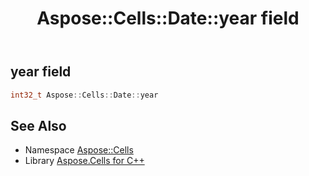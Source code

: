 ﻿---
title: Aspose::Cells::Date::year field
linktitle: year
second_title: Aspose.Cells for C++ API Reference
description: 'How to use year field of Aspose::Cells::Date class in C++.'
type: docs
weight: 100
url: /cpp/aspose.cells/date/year/
---
## year field




```cpp
int32_t Aspose::Cells::Date::year
```

## See Also

* Namespace [Aspose::Cells](../../)
* Library [Aspose.Cells for C++](../../../)
